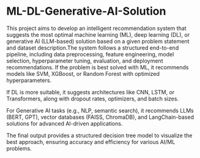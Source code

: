 # ML-DL-Generative-AI-Solution
This project aims to develop an intelligent recommendation system that suggests the most optimal machine learning (ML), deep learning (DL), or generative AI (LLM-based) solution based on a given problem statement and dataset description.The system follows a structured end-to-end pipeline, including data preprocessing, feature engineering, model selection, hyperparameter tuning, evaluation, and deployment recommendations.
If the problem is best solved with ML, it recommends models like SVM, XGBoost, or Random Forest with optimized hyperparameters.

If DL is more suitable, it suggests architectures like CNN, LSTM, or Transformers, along with dropout rates, optimizers, and batch sizes.

For Generative AI tasks (e.g., NLP, semantic search), it recommends LLMs (BERT, GPT), vector databases (FAISS, ChromaDB), and LangChain-based solutions for advanced AI-driven applications.

The final output provides a structured decision tree model to visualize the best approach, ensuring accuracy and efficiency for various AI/ML problems.
